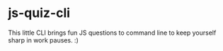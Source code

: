 # js-quiz-cli
This little CLI brings fun JS questions to command line to keep yourself sharp in work pauses. :)
